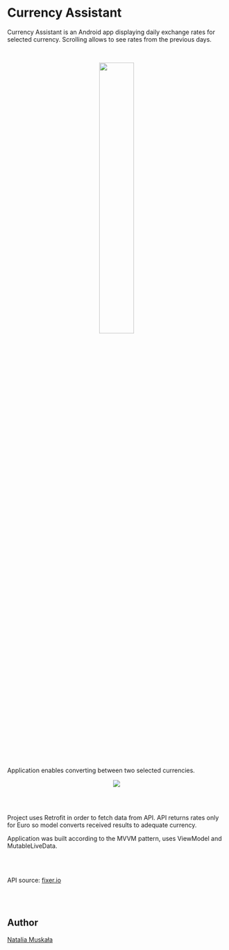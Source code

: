 # Currency Assistant

Currency Assistant is an Android app displaying daily exchange rates for selected currency. Scrolling allows to see rates from the previous days.

<br/>

<p align="center">
<img src="https://github.com/natalia-mus/CurrencyAssistant/assets/56269299/b47d6bf0-bd9f-4ed3-8ee9-0a2c6448ac42" width="40%" height="40%"/>
</p>

<br/><br/>

Application enables converting between two selected currencies.

<p align="center">
<img src="https://github.com/natalia-mus/CurrencyAssistant/assets/56269299/89f3bc41-f132-4f74-9c6b-4ee36a621cec"/>
</p>

<br/><br/>

Project uses Retrofit in order to fetch data from API. API returns rates only for Euro so model converts received results to adequate currency.

Application was built according to the MVVM pattern, uses ViewModel and MutableLiveData.

<br/><br/>

API source: [fixer.io](https://fixer.io)

<br/><br/>

## Author

[Natalia Muskała](https://github.com/natalia-mus)
